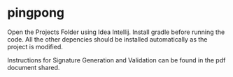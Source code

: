 # pingpong

Open the Projects Folder using Idea Intellij. 
Install gradle before running the code.
All the other depencies should be installed automatically as the project is modified. 

Instructions for Signature Generation and Validation can be found in the pdf document shared.

